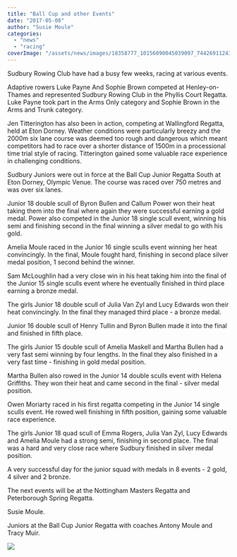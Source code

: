 ```yaml
---
title: "Ball Cup and other Events"
date: "2017-05-08"
author: "Susie Moule"
categories: 
  - "news"
  - "racing"
coverImage: "/assets/news/images/18358777_10156090045039097_744269112436286288_o.jpg"
---
```


Sudbury Rowing Club have had a busy few weeks, racing at various events.

Adaptive rowers Luke Payne And Sophie Brown competed at Henley-on-Thames and represented Sudbury Rowing Club in the Phyllis Court Regatta. Luke Payne took part in the Arms Only category and Sophie Brown in the Arms and Trunk category.

Jen Titterington has also been in action, competing at Wallingford Regatta, held at Eton Dorney. Weather conditions were particularly breezy and the 2000m six lane course was deemed too rough and dangerous which meant competitors had to race over a shorter distance of 1500m in a processional time trial style of racing. Titterington gained some valuable race experience in challenging conditions.

Sudbury Juniors were out in force at the Ball Cup Junior Regatta South at Eton Dorney, Olympic Venue. The course was raced over 750 metres and was over six lanes.

Junior 18 double scull of Byron Bullen and Callum Power won their heat taking them into the final where again they were successful earning a gold medal. Power also competed in the Junior 18 single scull event, winning his semi and finishing second in the final winning a silver medal to go with his gold.

Amelia Moule raced in the Junior 16 single sculls event winning her heat convincingly. In the final, Moule fought hard, finishing in second place silver medal position, 1 second behind the winner.

Sam McLoughlin had a very close win in his heat taking him into the final of the Junior 15 single sculls event where he eventually finished in third place earning a bronze medal.

The girls Junior 18 double scull of Julia Van Zyl and Lucy Edwards won their heat convincingly. In the final they managed third place - a bronze medal.

Junior 16 double scull of Henry Tullin and Byron Bullen made it into the final and finished in fifth place.

The girls Junior 15 double scull of Amelia Maskell and Martha Bullen had a very fast semi winning by four lengths. In the final they also finished in a very fast time - finishing in gold medal position.

Martha Bullen also rowed in the Junior 14 double sculls event with Helena Griffiths. They won their heat and came second in the final - silver medal position.

Owen Moriarty raced in his first regatta competing in the Junior 14 single sculls event. He rowed well finishing in fifth position, gaining some valuable race experience.

The girls Junior 18 quad scull of Emma Rogers, Julia Van Zyl, Lucy Edwards and Amelia Moule had a strong semi, finishing in second place. The final was a hard and very close race where Sudbury finished in silver medal position.

A very successful day for the junior squad with medals in 8 events - 2 gold, 4 silver and 2 bronze.

The next events will be at the Nottingham Masters Regatta and Peterborough Spring Regatta.

Susie Moule.

Juniors at the Ball Cup Junior Regatta with coaches Antony Moule and Tracy Muir.

[![](/assets/news/images/Ball-Cup-2017-1-1024x765.jpg)](http://sudburyrowingclub.org.uk/wp-content/uploads/2017/05/Ball-Cup-2017-1.jpg)
